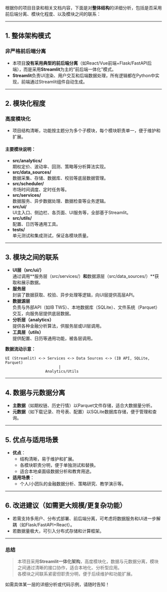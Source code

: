 根据你的项目目录和相关文档内容，下面是对**整体结构**的详细分析，包括是否采用前后端分离、模块化程度、以及模块之间的联系：

---

## 1. **整体架构模式**

### **非严格前后端分离**
- 本项目**没有采用典型的前后端分离**（如React/Vue前端+Flask/FastAPI后端），而是采用**Streamlit**为主的“前后端一体化”模式。
- **Streamlit**负责UI渲染、用户交互和后端数据处理，所有逻辑都在Python中实现，前端通过Streamlit组件自动生成。

---

## 2. **模块化程度**

### **高度模块化**
- 项目结构清晰，功能按主题分为多个子模块，每个模块职责单一，便于维护和扩展。

#### **主要模块说明：**

- **src/analytics/**  
  期权定价、波动率、回测、策略等分析算法实现。
- **src/data_sources/**  
  数据采集、存储、数据库、校验等底层数据管理。
- **src/scheduler/**  
  市场时间调度、定时任务等。
- **src/services/**  
  数据服务、异步数据处理、数据检查等业务逻辑。
- **src/ui/**  
  UI主入口、侧边栏、各页面、UI服务等，全部基于Streamlit。
- **src/utils/**  
  配置、日历等通用工具。
- **tests/**  
  单元测试和集成测试，保证各模块质量。

---

## 3. **模块之间的联系**

- **UI层（src/ui/）**  
  通过调用**服务层（src/services/）**和**数据源层（src/data_sources/）**获取和展示数据。
- **服务层**  
  封装了数据获取、校验、异步处理等逻辑，向UI层提供高层API。
- **数据源层**  
  负责与外部API（如IB TWS）、本地数据库（SQLite）、文件系统（Parquet）交互，向服务层提供底层数据。
- **分析层（analytics）**  
  提供各种金融分析算法，供服务层或UI层调用。
- **工具层（utils）**  
  提供配置、日历等通用功能，被各层调用。

**数据流动示意：**
```
UI (Streamlit) <-> Services <-> Data Sources <-> (IB API, SQLite, Parquet)
                        |
                  Analytics/Utils
```

---

## 4. **数据与元数据分离**

- **主数据**（如期权链、历史行情）以Parquet文件存储，适合大数据量分析。
- **元数据**（如下载记录、符号表、配置）以SQLite数据库存储，便于管理和查询。

---

## 5. **优点与适用场景**

- **优点**：
  - 结构清晰，易于维护和扩展。
  - 各模块职责分明，便于单独测试和替换。
  - 适合本地桌面级数据分析和教育用途。
- **适用场景**：
  - 个人/小团队的金融数据分析、策略研究、教学演示等。

---

## 6. **改进建议（如需更大规模/更复杂功能）**

- 若需支持多用户、分布式部署、前后端分离，可考虑将数据服务和UI进一步解耦（如Flask/FastAPI+React）。
- 若数据量极大，可引入分布式存储和计算框架。

---

### **总结**

> 本项目采用**Streamlit一体化架构**，高度模块化，数据与元数据分离，模块之间通过清晰的接口协作，适合本地化、分析型应用。  
> 各模块之间联系紧密但职责分明，便于后续维护和功能扩展。

如需具体某一层的详细分析或代码示例，请随时告知！